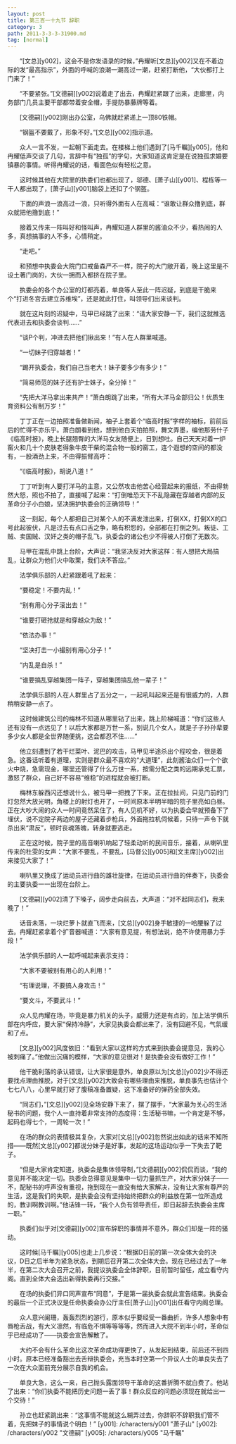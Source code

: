 ```yaml
---
layout: post
title: 第三百一十九节 辞职
category: 3
path: 2011-3-3-3-31900.md
tag: [normal]
---
```


　　“[文总][y002]，这会不是你发语录的时候，”冉耀听[文总][y002]又在不着边际的发“最高指示”，外面的呼喊的浪潮一潮高过一潮，赶紧打断他，“大伙都打上门来了！”

　　“不要紧张。”[文德嗣][y002]说着走了出去，冉耀赶紧跟了出来，走廊里，内务部门几员主要干部都带着安全帽，手提防暴藤牌等着。

　　[文德嗣][y002]刚出办公室，乌佛就赶紧递上一顶80铁帽。

　　“钢盔不要戴了，形象不好。”[文总][y002]指示道。

　　众人一言不发，一起朝下面走去。在楼梯上他们遇到了[马千瞩][y005]，他和冉耀低声交谈了几句，言辞中有“独孤”的字句，大家知道这肯定是在说独孤求婚要镇暴的事情。听得冉耀说的话，看面色似有轻松之意。

　　这时候其他在大院里的执委们也都出现了，邬德、[萧子山][y001]、程栋等一干人都出现了，[萧子山][y001]脑袋上还扣了个钢盔。

　　下面的声浪一浪高过一浪，只听得外面有人在高喊：“谁敢让群众撸到底，群众就把他撸到底！”

　　接着又传来一阵叫好和怪叫声，冉耀知道人群里的酱油众不少，看热闹的人多，真想搞事的人不多，心情稍定。

　　“走吧。”

　　和预想中执委会大院门口戒备森严不一样，院子的大门敞开着，晚上这里是不设土著门岗的，大伙一拥而入都挤在院子里。

　　执委会的各个办公室的灯都亮着，单良等人至此一阵迟疑，到底是干脆来个“打进冬宫去建立苏维埃”，还是就此打住，叫领导们出来谈判。

　　就在这片刻的迟疑中，马甲已经跳了出来：“请大家安静一下，我们这就推选代表进去和执委会谈判……”

　　“谈P个判，冲进去把他们揪出来！”有人在人群里喊道。

　　“一切妹子归穿越者！”

　　“踢开执委会，我们自己当老大！妹子要多少有多少！”

　　“简易师范的妹子还有护士妹子，全分掉！”

　　“先把大洋马拿出来共产！”萧白朗跳了出来，“所有大洋马全部归公！优质生育资料公有制万岁！”

　　丁丁正在一边拍照准备做新闻，袖子上套着个“临高时报”字样的袖标，前前后后的忙得不亦乐乎。萧白朗看到他，想到他白天拍拍照，舞文弄墨，编他那劳什子《临高时报》，晚上长腿翘臀的大洋马女友随便上，日到想吐。自己天天对着一炉窑火和几十个皮肤老得象牛皮干柴的混合物一般的窑工，连个遐想的空间的都没有，一股酒劲上来，不由得振臂高呼：

　　“《临高时报》，胡说八道！”

　　丁丁听到有人要打洋马的主意，又公然攻击他苦心经营起来的报纸，不由得勃然大怒，照也不拍了，直接喊了起来：“打倒唯恐天下不乱隐藏在穿越者内部的反革命分子小白娘，坚决拥护执委会的正确领导！”

　　这一刻起，每个人都把自己对某个人的不满发泄出来，打倒XX，打倒XX的口号此起彼伏，凡是过去有点口舌之争，略有积怨的，全部都在打倒之列。叛徒、工贼、卖国贼、汉奸之类的帽子乱飞，执委会的诸公也少不得被人打倒了无数次。

　　马甲在混乱中跳上台阶，大声说：“我坚决反对大家这样：有人想把大局搞乱，让群众为他们火中取栗，我们决不答应。”

　　法学俱乐部的人赶紧跟着吼了起来：

　　“要稳定！不要内乱！”

　　“别有用心分子滚出去！”

　　“谁要打砸抢就是和穿越众为敌！”

　　“依法办事！”

　　“坚决打击一小撮别有用心分子！”

　　“内乱是自杀！”

　　“谁要搞乱穿越集团一阵子，穿越集团搞乱他一辈子！”

　　法学俱乐部的人在人群里占了五分之一，一起吼叫起来还是有很威力的，人群稍稍安静一点了。

　　这时候建筑公司的梅林不知道从哪里钻了出来，跳上阶梯喊道：“你们这些人还有没有一点远见了！以后大家都是万世一系，别说几个女人，就是子子孙孙辈要多少女人都是全世界随便挑，这会都忍不住……”

　　他立刻遭到了若干烂菜叶、泥巴的攻击，马甲见半途杀出个程咬金，很是着急。这番话听着有道理，实则是群众最不喜欢的“大道理”，此刻酱油众们一个个欲火中烧，急需现金，哪里还管得了什么万世一系，按需分配之类的远期承兑汇票，激怒了群众，自己好不容易“维稳”的进程就会被打断。

　　梅林东躲西闪还想说什么，被马甲一把拽了下来。正在拉扯间，只见门前的门灯忽然大放光明，角楼上的射灯也开了，一时间原本半明半暗的院子里亮如白昼。正在大吵大闹的众人一时间竟然呆住了，有人见机不好，以为执委会早就预备下了埋伏，说不定院子两边的屋子还藏着步枪兵，外面拖拉机伺候着，只待一声令下就杀出来“肃反”，顿时丧魂落魄，转身就要逃走。

　　正在这时候，院子里的高音喇叭响起了轻柔动听的民间音乐，接着，从喇叭里传来的杜雯的女声：“大家不要乱，不要乱，[马督公][y005]和[文主席][y002]出来接见大家了！”

　　喇叭里又换成了运动员进行曲的雄壮旋律，在运动员进行曲的伴奏下，执委会的主要执委一一出现在台阶上。

　　[文德嗣][y002]清了下嗓子，阔步走向前去，大声道：“对不起同志们，我来晚了！”

　　话音未落，一块烂萝卜就直飞而来，[文总][y002]身手敏捷的一哈腰躲了过去。冉耀赶紧拿着个扩音器喊道：“大家有意见提，有想法说，绝不许使用暴力手段！”

　　法学俱乐部的人一起呼喊起来表示支持：

　　“大家不要被别有用心的人利用！”

　　“有理说理，不要搞人身攻击！”

　　“要文斗，不要武斗！”

　　众人见冉耀在场，毕竟是暴力机关的头子，威慑力还是有点的，加上法学俱乐部在内呼应，要大家“保持冷静”，大家见执委会都出来了，没有回避不见，气氛缓和了点。

　　[文总][y002]风度依旧：“看到大家以这样的方式来到执委会提意见，我的心被刺痛了。”他做出沉痛的模样，“大家的意见很对！是执委会没有做好工作！”

　　他干脆利落的承认错误，让大家很是意外，单良原以为[文总][y002]少不得还要找点理由推脱，对于[文总][y002]大致会有哪些理由来推脱，单良事先也估计个七七八八，心里早就打好了腹稿准备置疑，这下准备好的弹药全部失效。

　　“同志们，”[文总][y002]见全场安静下来了，摆了摆手，“大家最为关心的生活秘书的问题，我个人一直持着非常支持的态度得：生活秘书嘛，一个肯定是不够，起码也得七个，一周轮一次！”

　　在场的群众的表情极其复杂，大家对[文总][y002]忽然说出如此的话来不知所措——既然[文总][y002]都说分妹子是好事，发起的这场运动似乎一下失去了靶子。

　　“但是大家肯定知道，执委会是集体领导制，”[文德嗣][y002]侃侃而谈，“我的意见并不能决定一切。执委会总得意见是集中一切力量抓生产，对大家分妹子——不，配秘书的呼声没有重视，拖到现在一直没有给大家解决，没有让大家有尊严的生活，这是我们的失职，是执委会没有坚持始终把群众的利益放在第一位所造成的，教训啊教训啊。”他话锋一转，“我个人负有领导责任，即日起辞去执委会主席一职。”

　　执委们似乎对[文德嗣][y002]宣布辞职的事情并不意外，群众们却是一阵的骚动。

　　这时候[马千瞩][y005]也走上几步说：“根据D日前的第一次全体大会的决议，D日之后半年为紧急状态，到期后召开第二次全体大会。现在已经过去了一年半，在第二次大会召开之前，我提议执委会全体辞职，目前暂时留任，成立看守内阁。直到全体大会选出新得执委再行交接。”

　　在场的执委们异口同声宣布“同意”，于是第一届执委会就此宣告结束。执委会的最后一个正式决议是任命执委会办公厅主任[萧子山][y001]出任看守内阁总理。

　　众人意兴阑珊，轰轰烈烈的游行，原本似乎要经受一番曲折，许多人想象中有唇枪舌战，有大义凛然，有临危不惧等等等等，然而进入大院不到半小时，革命似乎已经成功了——执委会宣告解散了。

　　大约不会有什么革命比这次革命成功得更快了，从发起到结束，前后还不到四小时。原本已经准备豁出去舌辩执委会，充当本时空第一个异议人士的单良失去了一次在大众面前充分展示自我的机会。

　　单良大急，这么一来，自己抛头露面领导干革命的这番折腾不就白费了。他站了出来：“你们执委不能把历史问题一丢了事！群众反应的问题必须现在就给出一个交待！”

　　孙立也赶紧跳出来：“这事情不能就这么糊弄过去，你辞职不辞职我们管不着，先把妹子的事情说个明白！”
[y001]: /characters/y001 "萧子山"
[y002]: /characters/y002 "文德嗣"
[y005]: /characters/y005 "马千瞩"
